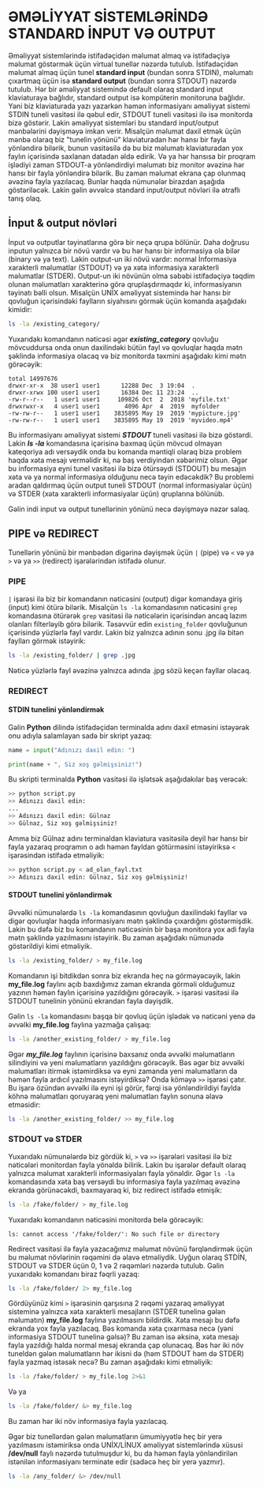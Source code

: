 # ƏMƏLİYYAT SİSTEMLƏRİNDƏ STANDARD İNPUT VƏ OUTPUT

Əməliyyat sistemlərində istifadəçidən məlumat almaq və istifadəçiyə məlumat göstərmək üçün virtual tunellər nəzərdə tutulub. İstifadəçidən məlumat almaq üçün tunel **standard input** (bundan sonra STDIN), məlumatı çıxartmaq üçün isə **standard output** (bundan sonra STDOUT) nəzərdə tutulub. Hər bir əməliyyat sistemində default olaraq standard input klaviaturaya bağlıdır, standard output isə kompüterin monitoruna bağlıdır. Yəni biz klaviaturada yazı yazarkən həmən informasiyanı əməliyyat sistemi STDIN tuneli vasitəsi ilə qəbul edir, STDOUT tuneli vasitəsi ilə isə monitorda bizə göstərir. Lakin əməliyyat sistemləri bu standard input/output mənbələrini dəyişməyə imkan verir. Misalçün məlumat daxil etmək üçün mənbə olaraq biz "tunelin yönünü" klaviaturadan hər hansı bir fayla yönləndirə bilərik, bunun vasitəsilə də bu biz məlumatı klaviaturadan yox faylın içərisində saxlanan datadan əldə edirik. Və ya hər hansısa bir proqram işlədiyi zaman STDOUT-a yönləndirdiyi məlumatı biz monitor əvəzinə hər hansı bir fayla yönləndirə bilərik. Bu zaman məlumat ekrana çap olunmaq əvəzinə fayla yazılacaq. Bunlar haqda nümunələr birazdan aşağıda göstəriləcək. Lakin gəlin əvvəlcə standard input/output növləri ilə ətraflı tanış olaq.

## İnput & output növləri

İnput və outputlar təyinatlarına görə bir neçə qrupa bölünür. Daha doğrusu inputun yalnızca bir növü vardır və bu hər hansı bir informasiya ola bilər (binary və ya text). Lakin output-un iki növü vardır: normal İnformasiya xarakterli məlumatlar (STDOUT) və ya xəta informasiya xarakterli məlumatlar (STDER). Output-un iki növünün olma səbəbi istifadəçiyə təqdim olunan məlumatları xarakterinə görə qruplaşdırmaqdır ki, informasiyanın təyinatı bəlli olsun. Misalçün UNİX əməliyyat sistemində hər hansı bir qovluğun içərisindəki faylların siyahısını görmək üçün komanda aşağıdakı kimidir:

```bash
ls -la /existing_category/
```

Yuxarıdakı komandanın nəticəsi əgər ***existing_category*** qovluğu mövcuddursa onda onun daxilindəki bütün fayl və qovluqlar haqda mətn şəklində informasiya olacaq və biz monitorda təxmini aşağıdakı kimi mətn görəcəyik:

```
total 14997676
drwxr-xr-x  38 user1 user1      12288 Dec  3 19:04  .
drwxr-xrwx 100 user1 user1      16384 Dec 11 23:24  ..
-rw-r--r--   1 user1 user1     109826 Oct  2  2018 'myfile.txt'
drwxrwxr-x   4 user1 user1       4096 Apr  4  2019  myfolder
-rw-rw-r--   1 user1 user1    3835895 May 19  2019 'mypicture.jpg'
-rw-rw-r--   1 user1 user1    3835895 May 19  2019 'myvideo.mp4'
```

Bu informasiyanı əməliyyat sistemi ***STDOUT*** tuneli vasitəsi ilə bizə göstərdi. Lakin ***ls -la*** komandasına içərisinə baxmaq üçün mövcud olmayan kateqoriya adı versəydik onda bu komanda məntiqli olaraq bizə problem haqda xəta mesajı verməlidir ki, nə baş verdiyindən xəbərimiz olsun. Əgər bu informasiya eyni tunel vasitəsi ilə bizə ötürsəydi (STDOUT) bu mesajın xəta və ya normal informasiya olduğunu necə təyin edəcəkdik? Bu problemi aradan qaldırmaq üçün output tuneli STDOUT (normal informasiyalar üçün) və STDER (xəta xarakterli informasiyalar üçün) qruplarına bölünüb.

Gəlin indi input və output tunellərinin yönünü necə dəyişməyə nəzər salaq.

## PIPE və REDIRECT

Tunellərin yönünü bir mənbədən digərinə dəyişmək üçün ```|``` (pipe) və ```<``` və ya ```>``` və ya ```>>``` (redirect) işarələrindən istifadə olunur.

### PIPE
```|``` işarəsi ilə biz bir komandanın nəticəsini (output) digər komandaya giriş (input) kimi ötürə bilərik. Misalçün ```ls -la``` komandasının nəticəsini ```grep``` komandasına ötürərək ```grep``` vasitəsi ilə nəticələrin içərisindən ancaq lazım olanları filterləyib görə bilərik. Təsəvvür edin ```existing_folder``` qovluğunun içərisində yüzlərlə fayl vardır. Lakin biz yalnızca adının sonu .jpg ilə bitən faylları görmək istəyirik:

```bash
ls -la /existing_folder/ | grep .jpg
```

Nəticə yüzlərlə fayl əvəzinə yalnızca adında .jpg sözü keçən fayllar olacaq.

### REDIRECT

#### STDIN tunelini yönləndirmək

Gəlin **Python** dilində istifadəçidən terminalda adını daxil etməsini istəyərək onu adıyla salamlayan sadə bir skript yazaq:

```python
name = input("Adınızı daxil edin: ")

print(name + ", Siz xoş gəlmişsiniz!")
```

Bu skripti terminalda **Python** vasitəsi ilə işlətsək aşağıdakılar baş verəcək:

```bash
>> python script.py
>> Adınızı daxil edin: 
...
>> Adınızı daxil edin: Gülnaz
>> Gülnaz, Siz xoş gəlmişsiniz!
```

Amma biz Gülnaz adını terminaldan klaviatura vasitəsilə deyil hər hansı bir fayla yazaraq proqramın o adı həmən fayldan götürməsini istəyiriksə ```<``` işarəsindən istifadə etməliyik:

```bash
>> python script.py < ad_olan_fayl.txt
>> Adınızı daxil edin: Gülnaz, Siz xoş gəlmişsiniz!
```

#### STDOUT tunelini yönləndirmək

Əvvəlki nümunələrdə ```ls -la``` komandasının qovluğun daxilindəki fayllar və digər qovluqlar haqda informasiyanı mətn şəklində çıxardığını göstərmişdik. Lakin bu dəfə biz bu komandanın nəticəsinin bir başa monitora yox adi fayla mətn şəklində yazılmasını istəyirik. Bu zaman aşağıdakı nümunədə göstərildiyi kimi etməliyik.

```bash
ls -la /existing_folder/ > my_file.log
```

Komandanın işi bitdikdən sonra biz ekranda heç nə görməyəcəyik, lakin **my_file.log** faylını açıb baxdığımız zaman ekranda görməli olduğumuz yazının həmən faylın içərisinə yazıldığını görəcəyik. ```>``` işarəsi vasitəsi ilə STDOUT tunelinin yönünü ekrandan fayla dəyişdik. 

Gəlin ```ls -la``` komandasını başqa bir qovluq üçün işlədək və nəticəni yenə də əvvəlki **my_file.log** faylına yazmağa çalışaq:

```bash
ls -la /another_existing_folder/ > my_file.log
```

Əgər ***my_file.log*** faylının içərisinə baxsanız onda əvvəlki məlumatların silindiyini və yeni məlumatların yazıldığını görəcəyik. Bəs əgər biz əvvəlki məlumatları itirmək istəmirdiksə və eyni zamanda yeni məlumatların da həmən fayla ardıcıl yazılmasını istəyirdiksə? Onda köməyə ```>>``` işarəsi çatır. Bu işarə özündən əvvəlki ilə eyni işi görür, fərqi isə yönləndirildiyi faylda köhnə məlumatları qoruyaraq yeni məlumatları faylın sonuna əlavə etməsidir:

```bash
ls -la /another_existing_folder/ >> my_file.log
```

### STDOUT və STDER

Yuxarıdakı nümunələrdə biz gördük ki, ```>``` və ```>>``` işarələri vasitəsi ilə biz nəticələri monitordan fayla yönəldə bilirik. Lakin bu işarələr default olaraq yalnızca məlumat xarakterli informasiyaları fayla yönəldir. Əgər ```ls -la``` komandasında xəta baş versəydi bu informasiya fayla yazılmaq əvəzinə ekranda görünəcəkdi, baxmayaraq ki, biz redirect istifadə etmişik:

```bash
ls -la /fake/folder/ > my_file.log
```

Yuxarıdakı komandanın nəticəsini monitorda belə görəcəyik:

```
ls: cannot access '/fake/folder/': No such file or directory
```

Redirect vasitəsi ilə fayla yazacağımız məlumat növünü fərqləndirmək üçün bu məlumat növlərinin rəqəmini də əlavə etməliydik. Uyğun olaraq STDİN, STDOUT və STDER üçün 0, 1 və 2 rəqəmləri nəzərdə tutulub. Gəlin yuxarıdakı komandanı biraz fəqrli yazaq:

```bash
ls -la /fake/folder/ 2> my_file.log
```

Gördüyünüz kimi ```>``` işarəsinin qarşısına 2 rəqəmi yazaraq əməliyyat sisteminə yalnızca xəta xarakterli mesajların (STDER tunelinə gələn məlumatın) **my_file.log** faylına yazılmasını bildirdik. Xəta mesajı bu dəfə ekranda yox fayla yazılacaq. Bəs komanda xəta çıxarmasa necə (yəni informasiya STDOUT tunelinə gəlsə)? Bu zaman isə əksinə, xəta mesajı fayla yazıldığı halda normal mesaj ekranda çap olunacaq. Bəs hər iki növ tuneldən gələn məlumatların hər ikisni də (həm STDOUT həm də STDER) fayla yazmaq istəsək necə? Bu zaman aşağıdakı kimi etməliyik:

```bash
ls -la /fake/folder/ > my_file.log 2>&1
```

Və ya

```bash
ls -la /fake/folder/ &> my_file.log
```

Bu zaman hər iki növ informasiya fayla yazılacaq.

Əgər biz tunellərdən gələn məlumatların ümumiyyətlə heç bir yerə yazılmasını istəmiriksə onda UNİX/LİNUX əməliyyat sistemlərində xüsusi **/dev/null** faylı nəzərdə tutulmuşdur ki, bu da həmən fayla yönləndirilən istənilən informasiyanı terminate edir (sadəcə heç bir yerə yazmır).

```bash
ls -la /any_folder/ &> /dev/null
```